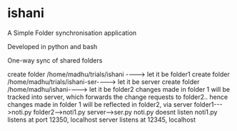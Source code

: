 ishani
======

A Simple Folder synchronisation application

Developed in python and bash

One-way sync of shared folders

create folder /home/madhu/trials/ishani  ----> let it be folder1
create folder /home/madhu/trials/ishani-ser----> let it be server
create folder /home/madhu/ishani----> let it be folder2
changes made in folder 1 will be tracked into server, which forwards the change requests to folder2..
hence changes made in folder 1 will be reflected in folder2, via server
folder1--->noti.py
folder2-->noti1.py
server-->ser.py
noti.py doesnt listen
noti1.py listens at port 12350, localhost
server listens at 12345, localhost


